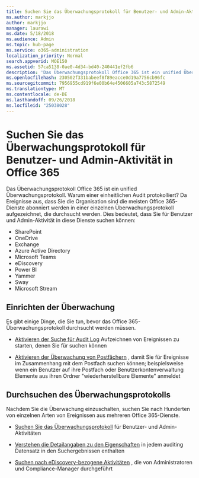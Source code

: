 ```yaml
---
title: Suchen Sie das Überwachungsprotokoll für Benutzer- und Admin-Aktivität in Office 365
ms.author: markjjo
author: markjjo
manager: laurawi
ms.date: 5/18/2018
ms.audience: Admin
ms.topic: hub-page
ms.service: o365-administration
localization_priority: Normal
search.appverid: MOE150
ms.assetid: 57ca5138-0ae0-4d34-bd40-240441ef2fb6
description: 'Das Überwachungsprotokoll Office 365 ist ein unified Überwachungsprotokoll. Warum einer einheitlichen Audit protokolliert? Da Ereignisse aus, dass Sie die Organisation sind die meisten Office 365-Dienste abonniert werden in einer einzelnen Überwachungsprotokoll aufgezeichnet, die durchsucht werden. Dies bedeutet, dass Sie für Benutzer und Admin-Aktivität in diese Dienste suchen können:'
ms.openlocfilehash: 230502f331babeef8f89eacce0d19a7756cb96fc
ms.sourcegitcommit: 7956955cd919f6e00b64e4506605a743c5872549
ms.translationtype: MT
ms.contentlocale: de-DE
ms.lasthandoff: 09/26/2018
ms.locfileid: "25038028"
---
```

# <a name="search-the-audit-log-for-user-and-admin-activity-in-office-365"></a>Suchen Sie das Überwachungsprotokoll für Benutzer- und Admin-Aktivität in Office 365

Das Überwachungsprotokoll Office 365 ist ein unified Überwachungsprotokoll. Warum einer einheitlichen Audit protokolliert? Da Ereignisse aus, dass Sie die Organisation sind die meisten Office 365-Dienste abonniert werden in einer einzelnen Überwachungsprotokoll aufgezeichnet, die durchsucht werden. Dies bedeutet, dass Sie für Benutzer und Admin-Aktivität in diese Dienste suchen können: 
  
- SharePoint
- OneDrive
- Exchange
- Azure Active Directory
- Microsoft Teams
- eDiscovery
- Power BI
- Yammer
- Sway
- Microsoft Stream
   
 ## <a name="set-up-auditing"></a>Einrichten der Überwachung
  
Es gibt einige Dinge, die Sie tun, bevor das Office 365-Überwachungsprotokoll durchsucht werden müssen.
  
- [Aktivieren der Suche für Audit Log](turn-audit-log-search-on-or-off.md) Aufzeichnen von Ereignissen zu starten, denen Sie für suchen können 
    
- [Aktivieren der Überwachung von Postfächern](enable-mailbox-auditing.md) , damit Sie für Ereignisse im Zusammenhang mit dem Postfach suchen können; beispielsweise wenn ein Benutzer auf ihre Postfach oder Benutzerkontenverwaltung Elemente aus ihren Ordner "wiederherstellbare Elemente" anmeldet 
    
 ## <a name="search-the-audit-log"></a>Durchsuchen des Überwachungsprotokolls
  
Nachdem Sie die Überwachung einzuschalten, suchen Sie nach Hunderten von einzelnen Arten von Ereignissen aus mehreren Office 365-Dienste.
  
- [Suchen Sie das Überwachungsprotokoll](search-the-audit-log-in-security-and-compliance.md) für Benutzer- und Admin-Aktivitäten 
    
- [Verstehen die Detailangaben zu den Eigenschaften](detailed-properties-in-the-office-365-audit-log.md) in jedem auditing Datensatz in den Suchergebnissen enthalten 
    
- [Suchen nach eDiscovery-bezogene Aktivitäten](search-for-ediscovery-activities-in-the-audit-log.md) , die von Administratoren und Compliance-Manager durchgeführt 
